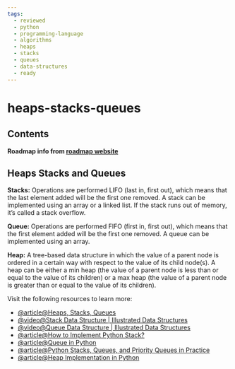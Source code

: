```yaml
---
tags:
  - reviewed
  - python
  - programming-language
  - algorithms
  - heaps
  - stacks
  - queues
  - data-structures
  - ready
---
```


# heaps-stacks-queues

## Contents

__Roadmap info from [roadmap website](https://roadmap.sh/python/data-structures-and-algorithms/heaps-stacks-queues)__

## Heaps Stacks and Queues

__Stacks:__ Operations are performed LIFO (last in, first out), which means that the last element added will be the first one removed. A stack can be implemented using an array or a linked list. If the stack runs out of memory, it’s called a stack overflow.

__Queue:__ Operations are performed FIFO (first in, first out), which means that the first element added will be the first one removed. A queue can be implemented using an array.

__Heap:__ A tree-based data structure in which the value of a parent node is ordered in a certain way with respect to the value of its child node(s). A heap can be either a min heap (the value of a parent node is less than or equal to the value of its children) or a max heap (the value of a parent node is greater than or equal to the value of its children).

Visit the following resources to learn more:

- [@article@Heaps, Stacks, Queues](https://stephanosterburg.gitbook.io/scrapbook/coding/coding-interview/data-structures/heaps-stacks-queues)
- [@video@Stack Data Structure | Illustrated Data Structures](https://www.youtube.com/watch?v=I5lq6sCuABE)
- [@video@Queue Data Structure | Illustrated Data Structures](https://www.youtube.com/watch?v=mDCi1lXd9hc)
- [@article@How to Implement Python Stack?](https://realpython.com/how-to-implement-python-stack/)
- [@article@Queue in Python](https://www.geeksforgeeks.org/queue-in-python/)
- [@article@Python Stacks, Queues, and Priority Queues in Practice](https://realpython.com/queue-in-python/)
- [@article@Heap Implementation in Python](https://www.educative.io/answers/heap-implementation-in-python)
